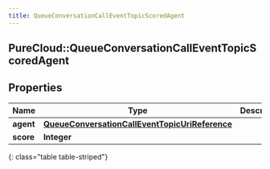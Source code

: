 ```yaml
---
title: QueueConversationCallEventTopicScoredAgent
---
```

## PureCloud::QueueConversationCallEventTopicScoredAgent

## Properties

|Name | Type | Description | Notes|
|------------ | ------------- | ------------- | -------------|
| **agent** | [**QueueConversationCallEventTopicUriReference**](QueueConversationCallEventTopicUriReference.html) |  | [optional] |
| **score** | **Integer** |  | [optional] |
{: class="table table-striped"}


